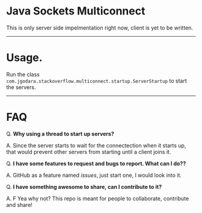# Java Sockets Multiconnect

This is only server side impelmentation right now, client is yet to be written.

---

# Usage.

Run the class `com.jgodara.stackoverflow.multiconnect.startup.ServerStartup` to start the servers.

---

# FAQ

Q. **Why using a thread to start up servers?**

A. Since the server starts to wait for the connectection when it starts up, that would prevent other servers from starting until a client joins it.

Q. **I have some features to request and bugs to report. What can I do??**

A. GitHub as a feature named *issues*, just start one, I would look into it.

Q. **I have something awesome to share, can I contribute to it?**

A. F Yea why not? This repo is meant for people to collaborate, contribute and share!